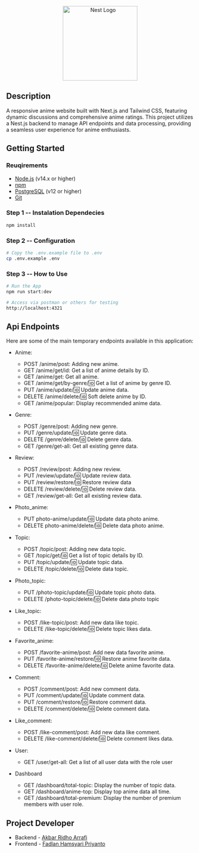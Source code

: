 <p align="center">
  <a href="http://nestjs.com/" target="blank"><img src="https://nestjs.com/img/logo-small.svg" width="200" alt="Nest Logo" /></a>
</p>

## Description

A responsive anime website built with Next.js and Tailwind CSS, featuring dynamic discussions and comprehensive anime ratings. This project utilizes a Nest.js backend to manage API endpoints and data processing, providing a seamless user experience for anime enthusiasts.

## Getting Started

### Reuqirements

- [Node.js](https://nodejs.org/) (v14.x or higher)
- [npm](https://docs.npmjs.com/downloading-and-installing-node-js-and-npm)
- [PostgreSQL](https://www.postgresql.org/) (v12 or higher)
- [Git](https://git-scm.com/)

### Step 1 -- Instalation Dependecies

```bash
npm install
```

### Step 2 -- Configuration

```bash
# Copy the .env.example file to .env
cp .env.example .env
```

### Step 3 -- How to Use

```bash
# Run the App
npm run start:dev

# Access via postman or others for testing
http://localhost:4321
```

## Api Endpoints

Here are some of the main temporary endpoints available in this application:

- Anime:

  - POST /anime/post: Adding new anime.
  - GET /anime/get/id: Get a list of anime details by ID.
  - GET /anime/get: Get all anime.
  - GET /anime/get/by-genre/:id: Get a list of anime by genre ID.
  - PUT /anime/update/:id: Update anime data.
  - DELETE /anime/delete/:id: Soft delete anime by ID.
  - GET /anime/popular: Display recommended anime data.

- Genre:

  - POST /genre/post: Adding new genre.
  - PUT /genre/update/:id: Update genre data.
  - DELETE /genre/delete/:id: Delete genre data.
  - GET /genre/get-all: Get all existing genre data.

- Review:

  - POST /review/post: Adding new review.
  - PUT /review/update/:id: Update review data.
  - PUT /review/restore/:id: Restore review data
  - DELETE /review/delete/:id: Delete review data.
  - GET /review/get-all: Get all existing review data.

- Photo_anime:

  - PUT photo-anime/update/:id: Update data photo anime.
  - DELETE photo-anime/delete/:id: Delete data photo anime.

- Topic:

  - POST /topic/post: Adding new data topic.
  - GET /topic/get/:id: Get a list of topic details by ID.
  - PUT /topic/update/:id: Update topic data.
  - DELETE /topic/delete/:id: Delete data topic.

- Photo_topic:

  - PUT /photo-topic/update/:id: Update topic photo data.
  - DELETE /photo-topic/delete/:id: Delete data photo topic

- Like_topic:

  - POST /like-topic/post: Add new data like topic.
  - DELETE /like-topic/delete/:id: Delete topic likes data.

- Favorite_anime:

  - POST /favorite-anime/post: Add new data favorite anime.
  - PUT /favorite-anime/restore/:id: Restore anime favorite data.
  - DELETE /favorite-anime/delete/:id: Delete anime favorite data.

- Comment:

  - POST /comment/post: Add new comment data.
  - PUT /comment/update/:id: Update comment data.
  - PUT /comment/restore/:id: Restore comment data.
  - DELETE /comment/delete/:id: Delete comment data.

- Like_comment:

  - POST /like-comment/post: Add new data like comment.
  - DELETE /like-comment/delete/:id: Delete comment likes data.

- User:

  - GET /user/get-all: Get a list of all user data with the role user

- Dashboard
  - GET /dashboard/total-topic: Display the number of topic data.
  - GET /dashboard/anime-top: Display top anime data all time.
  - GET /dashboard/total-premium: Display the number of premium members with user role.

## Project Developer

- Backend - [Akbar Ridho Arrafi](https://github.com/AkbarF0rce)
- Frontend - [Fadlan Hamsyari Priyanto](https://github.com/Rcikaym)
